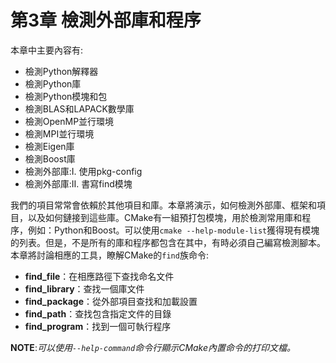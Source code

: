 # 第3章 檢測外部庫和程序

本章中主要內容有:

* 檢測Python解釋器
* 檢測Python庫
* 檢測Python模塊和包
* 檢測BLAS和LAPACK數學庫
* 檢測OpenMP並行環境
* 檢測MPI並行環境
* 檢測Eigen庫
* 檢測Boost庫
* 檢測外部庫:Ⅰ. 使用pkg-config
* 檢測外部庫:Ⅱ. 書寫find模塊

我們的項目常常會依賴於其他項目和庫。本章將演示，如何檢測外部庫、框架和項目，以及如何鏈接到這些庫。CMake有一組預打包模塊，用於檢測常用庫和程序，例如：Python和Boost。可以使用`cmake --help-module-list`獲得現有模塊的列表。但是，不是所有的庫和程序都包含在其中，有時必須自己編寫檢測腳本。本章將討論相應的工具，瞭解CMake的`find`族命令:

* **find_file**：在相應路徑下查找命名文件
* **find_library**：查找一個庫文件
* **find_package**：從外部項目查找和加載設置
* **find_path**：查找包含指定文件的目錄
* **find_program**：找到一個可執行程序

**NOTE**:*可以使用`--help-command`命令行顯示CMake內置命令的打印文檔。*

